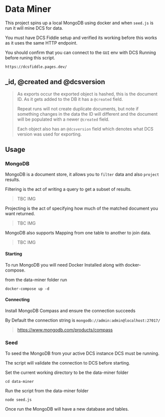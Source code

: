 # Data Miner

This project spins up a local MongoDB using docker and when `seed.js` is run it will mine DCS for data.

You must have DCS Fiddle setup and verified its working before this works as it uses the same HTTP endpoint.

You should confirm that you can connect to the `GUI` env with DCS Running before runing this script.

`https://dcsfiddle.pages.dev/`

## _id, @created and @dcsversion

> As exports occur the exported object is hashed, this is the document ID.
> As it gets added to the DB it has a `@created` field.
> 
> Repeat runs will not create duplicate documents, but note if something changes in the data the ID will different 
> and the document will be populated with a newer `@created` field.
> 
> Each object also has an `@dcsversion` field which denotes what DCS version was used for exporting.

## Usage

### MongoDB

MongoDB is a document store, it allows you to `filter` data and also `project` results.

Filtering is the act of writing a query to get a subset of results.

> TBC IMG

Projecting is the act of specifying how much of the matched document you want returned.

> TBC IMG

MongoDB also supports Mapping from one table to another to join data.

> TBC IMG


#### Starting

To run MongoDB you will need Docker Installed along with docker-compose.

from the data-miner folder run 

```shell
docker-compose up -d
```

#### Connecting

Install MongoDB Compass and ensure the connection succeeds

By Default the connection string is `mongodb://admin:admin@localhost:27017/`

> https://www.mongodb.com/products/compass

### Seed

To seed the MongoDB from your active DCS instance DCS must be running.

The script will validate the connection to DCS before starting.

Set the current working directory to be the data-miner folder

```shell
cd data-miner 
```

Run the script from the data-miner folder

```shell
node seed.js 
```

Once run the MongoDB will have a new database and tables.
